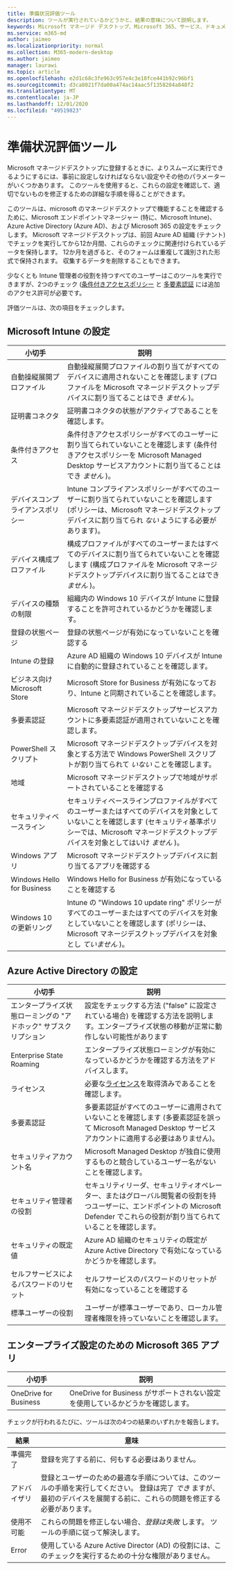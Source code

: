 ```yaml
---
title: 準備状況評価ツール
description: ツールが実行されているかどうかと、結果の意味について説明します。
keywords: Microsoft マネージド デスクトップ、Microsoft 365、サービス、ドキュメント
ms.service: m365-md
author: jaimeo
ms.localizationpriority: normal
ms.collection: M365-modern-desktop
ms.author: jaimeo
manager: laurawi
ms.topic: article
ms.openlocfilehash: e2d1c68c3fe963c957e4c3e18fce441b92c96bf1
ms.sourcegitcommit: d3ca8021f7da00a474ac14aac5f1358204a848f2
ms.translationtype: MT
ms.contentlocale: ja-JP
ms.lasthandoff: 12/01/2020
ms.locfileid: "49519823"
---
```

# <a name="readiness-assessment-tool"></a>準備状況評価ツール

Microsoft マネージドデスクトップに登録するときに、よりスムーズに実行できるようにするには、事前に設定しなければならない設定やその他のパラメーターがいくつかあります。 このツールを使用すると、これらの設定を確認して、適切でないものを修正するための詳細な手順を得ることができます。

このツールは、microsoft のマネージドデスクトップで機能することを確認するために、Microsoft エンドポイントマネージャー (特に、Microsoft Intune)、Azure Active Directory (Azure AD)、および Microsoft 365 の設定をチェックします。 Microsoft マネージドデスクトップは、前回 Azure AD 組織 (テナント) でチェックを実行してから12か月間、これらのチェックに関連付けられているデータを保持します。 12か月を過ぎると、そのフォームは重複して識別された形式で保持されます。  収集するデータを削除することもできます。

少なくとも Intune 管理者の役割を持つすべてのユーザーはこのツールを実行できますが、2つのチェック ([条件付きアクセスポリシー](readiness-assessment-fix.md#conditional-access-policies) と [多要素認証](readiness-assessment-fix.md#multi-factor-authentication) には追加のアクセス許可が必要です。
 
評価ツールは、次の項目をチェックします。

## <a name="microsoft-intune-settings"></a>Microsoft Intune の設定

|小切手  |説明  |
|---------|---------|
|自動操縦展開プロファイル     | 自動操縦展開プロファイルの割り当てがすべてのデバイスに適用されないことを確認します (プロファイルを Microsoft マネージドデスクトップデバイスに割り当てることはでき *ません* )。       |
|証明書コネクタ     | 証明書コネクタの状態がアクティブであることを確認します。   |
|条件付きアクセス     | 条件付きアクセスポリシーがすべてのユーザーに割り当てられていないことを確認します (条件付きアクセスポリシーを Microsoft Managed Desktop サービスアカウントに割り当てることはでき *ません* )。    |
|デバイスコンプライアンスポリシー     | Intune コンプライアンスポリシーがすべてのユーザーに割り当てられていないことを確認します (ポリシーは、Microsoft マネージドデスクトップデバイスに割り当てられ *ない* ようにする必要があります)。    |
|デバイス構成プロファイル     | 構成プロファイルがすべてのユーザーまたはすべてのデバイスに割り当てられていないことを確認します (構成プロファイルを Microsoft マネージドデスクトップデバイスに割り当てることはでき *ません* )。     |
|デバイスの種類の制限     | 組織内の Windows 10 デバイスが Intune に登録することを許可されているかどうかを確認します。        |
|登録の状態ページ     | 登録の状態ページが有効になっていないことを確認する      |
|Intune の登録     | Azure AD 組織の Windows 10 デバイスが Intune に自動的に登録されていることを確認します。         |
|ビジネス向け Microsoft Store     | Microsoft Store for Business が有効になっており、Intune と同期されていることを確認します。        |
|多要素認証 | Microsoft マネージドデスクトップサービスアカウントに多要素認証が適用されていないことを確認します。
|PowerShell スクリプト     | Microsoft マネージドデスクトップデバイスを対象とする方法で Windows PowerShell スクリプトが割り当てられて *いない* ことを確認します。    |
|地域     | Microsoft マネージドデスクトップで地域がサポートされていることを確認する        |
|セキュリティベースライン     | セキュリティベースラインプロファイルがすべてのユーザーまたはすべてのデバイスを対象としていないことを確認します (セキュリティ基準ポリシーでは、Microsoft マネージドデスクトップデバイスを対象としてはいけ *ません* )。       |
|Windows アプリ     | Microsoft マネージドデスクトップデバイスに割り当てるアプリを確認する      |
|Windows Hello for Business     | Windows Hello for Business が有効になっていることを確認する        |
|Windows 10 の更新リング     | Intune の "Windows 10 update ring" ポリシーがすべてのユーザーまたはすべてのデバイスを対象としていないことを確認します (ポリシーは、Microsoft マネージデスクトップデバイスを対象とし *ていません* )。     |


## <a name="azure-active-directory-settings"></a>Azure Active Directory の設定

|小切手  |説明  |
|---------|---------|
|エンタープライズ状態ローミングの "アドホック" サブスクリプション     | 設定をチェックする方法 ("false" に設定されている場合) を確認する方法を説明します。エンタープライズ状態の移動が正常に動作しない可能性があります  |
|Enterprise State Roaming     | エンタープライズ状態ローミングが有効になっているかどうかを確認する方法をアドバイスします。       |
|ライセンス     | 必要な[ライセンス](prerequisites.md#more-about-licenses)を取得済みであることを確認します。         |
|多要素認証     | 多要素認証がすべてのユーザーに適用されていないことを確認します (多要素認証を誤って Microsoft Managed Desktop サービスアカウントに適用する必要はありません)。|
|セキュリティアカウント名   | Microsoft Managed Desktop が独自に使用するものと競合しているユーザー名がないことを確認します。        |
|セキュリティ管理者の役割     | セキュリティリーダ、セキュリティオペレーター、またはグローバル閲覧者の役割を持つユーザーに、エンドポイントの Microsoft Defender でこれらの役割が割り当てられていることを確認します。         |
|セキュリティの既定値 | Azure AD 組織のセキュリティの既定が Azure Active Directory で有効になっているかどうかを確認します。 |
|セルフサービスによるパスワードのリセット     | セルフサービスのパスワードのリセットが有効になっていることを確認する        |
|標準ユーザーの役割     | ユーザーが標準ユーザーであり、ローカル管理者権限を持っていないことを確認します。         |


## <a name="microsoft-365-apps-for-enterprise-settings"></a>エンタープライズ設定のための Microsoft 365 アプリ

|小切手  |説明  |
|---------|---------|
|OneDrive for Business     | OneDrive for Business がサポートされない設定を使用しているかどうかを確認します。        |


チェックが行われるたびに、ツールは次の4つの結果のいずれかを報告します。


|結果  |意味  |
|---------|---------|
|準備完了     | 登録を完了する前に、何もする必要はありません。        |
|アドバイザリ    | 登録とユーザーのための最適な手順については、このツールの手順を実行してください。 登録は完了 *でき* ますが、最初のデバイスを展開する前に、これらの問題を修正する必要があります。        |
|使用不可能 | これらの問題を修正しない場合、*登録は失敗* します。 ツールの手順に従って解決します。        |
|Error | 使用している Azure Active Director (AD) の役割には、このチェックを実行するための十分な権限がありません。 |
